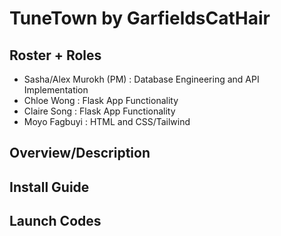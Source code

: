 # TuneTown by GarfieldsCatHair

## Roster + Roles
- Sasha/Alex Murokh (PM) : Database Engineering and API Implementation
- Chloe Wong : Flask App Functionality
- Claire Song : Flask App Functionality
- Moyo Fagbuyi : HTML and CSS/Tailwind

## Overview/Description
## Install Guide
## Launch Codes
